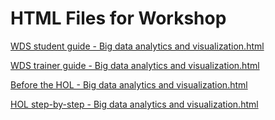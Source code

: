 ﻿# HTML Files for Workshop
[WDS student guide - Big data analytics and visualization.html](https://cloudworkshop.blob.core.windows.net/big-data-vizualization/Whiteboard%20design%20session/WDS%20student%20guide%20-%20Big%20data%20and%20visualization.html)

[WDS trainer guide - Big data analytics and visualization.html](https://cloudworkshop.blob.core.windows.net/big-data-vizualization/Whiteboard%20design%20session/WDS%20trainer%20guide%20-%20Big%20data%20and%20visualization.html)

[Before the HOL - Big data analytics and visualization.html](https://cloudworkshop.blob.core.windows.net/big-data-vizualization/Hands-on%20lab/Before%20the%20HOL%20-%20Big%20data%20and%20visualization.html)

[HOL step-by-step - Big data analytics and visualization.html](https://cloudworkshop.blob.core.windows.net/big-data-vizualization/Hands-on%20lab/HOL%20step-by-step%20-%20Big%20data%20and%20visualization.html)

